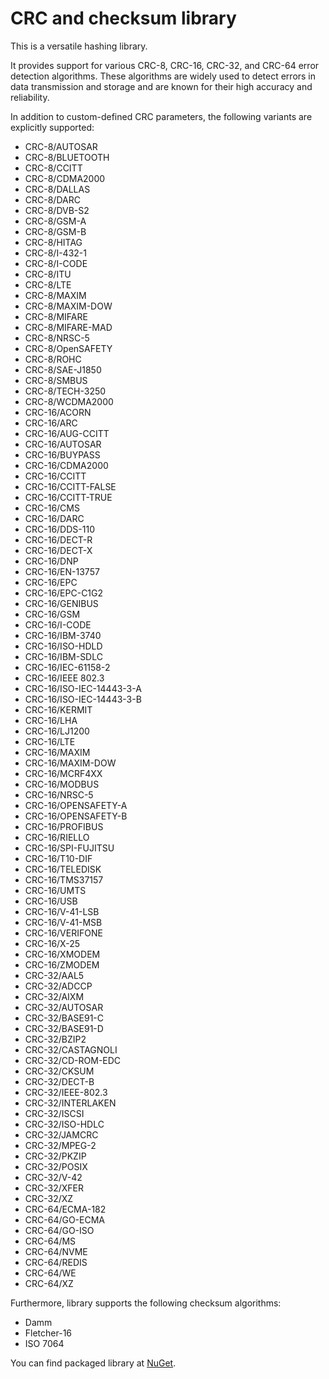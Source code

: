 CRC and checksum library
========================

This is a versatile hashing library.

It provides support for various CRC-8, CRC-16, CRC-32, and CRC-64 error
detection algorithms. These algorithms are widely used to detect errors in data
transmission and storage and are known for their high accuracy and reliability.

In addition to custom-defined CRC parameters, the following variants are
explicitly supported:
* CRC-8/AUTOSAR
* CRC-8/BLUETOOTH
* CRC-8/CCITT
* CRC-8/CDMA2000
* CRC-8/DALLAS
* CRC-8/DARC
* CRC-8/DVB-S2
* CRC-8/GSM-A
* CRC-8/GSM-B
* CRC-8/HITAG
* CRC-8/I-432-1
* CRC-8/I-CODE
* CRC-8/ITU
* CRC-8/LTE
* CRC-8/MAXIM
* CRC-8/MAXIM-DOW
* CRC-8/MIFARE
* CRC-8/MIFARE-MAD
* CRC-8/NRSC-5
* CRC-8/OpenSAFETY
* CRC-8/ROHC
* CRC-8/SAE-J1850
* CRC-8/SMBUS
* CRC-8/TECH-3250
* CRC-8/WCDMA2000
* CRC-16/ACORN
* CRC-16/ARC
* CRC-16/AUG-CCITT
* CRC-16/AUTOSAR
* CRC-16/BUYPASS
* CRC-16/CDMA2000
* CRC-16/CCITT
* CRC-16/CCITT-FALSE
* CRC-16/CCITT-TRUE
* CRC-16/CMS
* CRC-16/DARC
* CRC-16/DDS-110
* CRC-16/DECT-R
* CRC-16/DECT-X
* CRC-16/DNP
* CRC-16/EN-13757
* CRC-16/EPC
* CRC-16/EPC-C1G2
* CRC-16/GENIBUS
* CRC-16/GSM
* CRC-16/I-CODE
* CRC-16/IBM-3740
* CRC-16/ISO-HDLD
* CRC-16/IBM-SDLC
* CRC-16/IEC-61158-2
* CRC-16/IEEE 802.3
* CRC-16/ISO-IEC-14443-3-A
* CRC-16/ISO-IEC-14443-3-B
* CRC-16/KERMIT
* CRC-16/LHA
* CRC-16/LJ1200
* CRC-16/LTE
* CRC-16/MAXIM
* CRC-16/MAXIM-DOW
* CRC-16/MCRF4XX
* CRC-16/MODBUS
* CRC-16/NRSC-5
* CRC-16/OPENSAFETY-A
* CRC-16/OPENSAFETY-B
* CRC-16/PROFIBUS
* CRC-16/RIELLO
* CRC-16/SPI-FUJITSU
* CRC-16/T10-DIF
* CRC-16/TELEDISK
* CRC-16/TMS37157
* CRC-16/UMTS
* CRC-16/USB
* CRC-16/V-41-LSB
* CRC-16/V-41-MSB
* CRC-16/VERIFONE
* CRC-16/X-25
* CRC-16/XMODEM
* CRC-16/ZMODEM
* CRC-32/AAL5
* CRC-32/ADCCP
* CRC-32/AIXM
* CRC-32/AUTOSAR
* CRC-32/BASE91-C
* CRC-32/BASE91-D
* CRC-32/BZIP2
* CRC-32/CASTAGNOLI
* CRC-32/CD-ROM-EDC
* CRC-32/CKSUM
* CRC-32/DECT-B
* CRC-32/IEEE-802.3
* CRC-32/INTERLAKEN
* CRC-32/ISCSI
* CRC-32/ISO-HDLC
* CRC-32/JAMCRC
* CRC-32/MPEG-2
* CRC-32/PKZIP
* CRC-32/POSIX
* CRC-32/V-42
* CRC-32/XFER
* CRC-32/XZ
* CRC-64/ECMA-182
* CRC-64/GO-ECMA
* CRC-64/GO-ISO
* CRC-64/MS
* CRC-64/NVME
* CRC-64/REDIS
* CRC-64/WE
* CRC-64/XZ

Furthermore, library supports the following checksum algorithms:
* Damm
* Fletcher-16
* ISO 7064


You can find packaged library at [NuGet][nuget].



[nuget]: https://www.nuget.org/packages/Medo.Checksums
